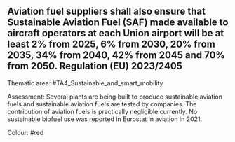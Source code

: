 ## Aviation fuel suppliers shall also ensure that Sustainable Aviation Fuel (SAF) made available to aircraft operators at each Union airport will be at least 2% from 2025, 6% from 2030, 20% from 2035, 34% from 2040, 42% from 2045 and 70% from 2050. Regulation (EU) 2023/2405

Thematic area: #TA4_Sustainable_and_smart_mobility

Assessment: Several plants are being built to produce sustainable aviation fuels and sustainable aviation fuels are tested by companies. The contribution of aviation fuels is practically negligible currently. No sustainable biofuel use was reported in Eurostat in aviation in 2021.

Colour: #red
